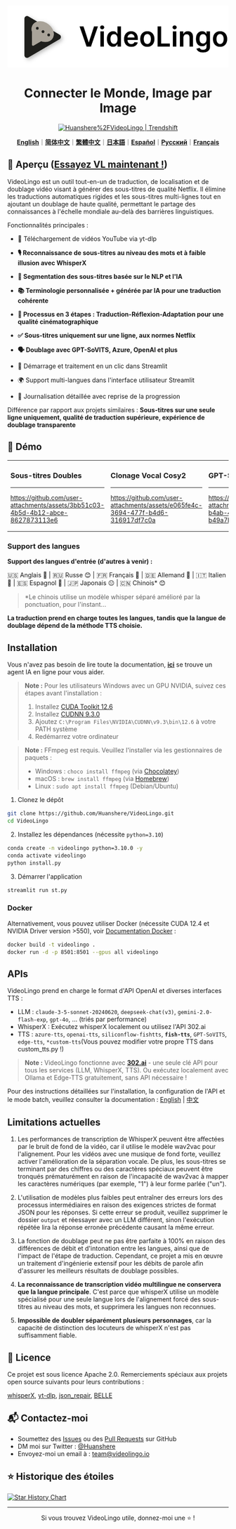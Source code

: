 <div align="center">

<img src="/docs/logo.png" alt="VideoLingo Logo" height="140">

# Connecter le Monde, Image par Image

<a href="https://trendshift.io/repositories/12200" target="_blank"><img src="https://trendshift.io/api/badge/repositories/12200" alt="Huanshere%2FVideoLingo | Trendshift" style="width: 250px; height: 55px;" width="250" height="55"/></a>

[**English**](/README.md)｜[**简体中文**](/translations/README.zh.md)｜[**繁體中文**](/translations/README.zh-TW.md)｜[**日本語**](/translations/README.ja.md)｜[**Español**](/translations/README.es.md)｜[**Русский**](/translations/README.ru.md)｜[**Français**](/translations/README.fr.md)

</div>

## 🌟 Aperçu ([Essayez VL maintenant !](https://videolingo.io))

VideoLingo est un outil tout-en-un de traduction, de localisation et de doublage vidéo visant à générer des sous-titres de qualité Netflix. Il élimine les traductions automatiques rigides et les sous-titres multi-lignes tout en ajoutant un doublage de haute qualité, permettant le partage des connaissances à l'échelle mondiale au-delà des barrières linguistiques.

Fonctionnalités principales :
- 🎥 Téléchargement de vidéos YouTube via yt-dlp

- **🎙️ Reconnaissance de sous-titres au niveau des mots et à faible illusion avec WhisperX**

- **📝 Segmentation des sous-titres basée sur le NLP et l'IA**

- **📚 Terminologie personnalisée + générée par IA pour une traduction cohérente**

- **🔄 Processus en 3 étapes : Traduction-Réflexion-Adaptation pour une qualité cinématographique**

- **✅ Sous-titres uniquement sur une ligne, aux normes Netflix**

- **🗣️ Doublage avec GPT-SoVITS, Azure, OpenAI et plus**

- 🚀 Démarrage et traitement en un clic dans Streamlit

- 🌍 Support multi-langues dans l'interface utilisateur Streamlit

- 📝 Journalisation détaillée avec reprise de la progression

Différence par rapport aux projets similaires : **Sous-titres sur une seule ligne uniquement, qualité de traduction supérieure, expérience de doublage transparente**

## 🎥 Démo

<table>
<tr>
<td width="33%">

### Sous-titres Doubles
---
https://github.com/user-attachments/assets/3bb51c03-4b5d-4b12-abce-8627873113e6

</td>
<td width="33%">

### Clonage Vocal Cosy2
---
https://github.com/user-attachments/assets/e065fe4c-3694-477f-b4d6-316917df7c0a

</td>
<td width="33%">

### GPT-SoVITS avec ma voix
---
https://github.com/user-attachments/assets/47d965b2-b4ab-4a0b-9d08-b49a7bf3508c

</td>
</tr>
</table>

### Support des langues

**Support des langues d'entrée (d'autres à venir) :**

🇺🇸 Anglais 🤩 | 🇷🇺 Russe 😊 | 🇫🇷 Français 🤩 | 🇩🇪 Allemand 🤩 | 🇮🇹 Italien 🤩 | 🇪🇸 Espagnol 🤩 | 🇯🇵 Japonais 😐 | 🇨🇳 Chinois* 😊

> *Le chinois utilise un modèle whisper séparé amélioré par la ponctuation, pour l'instant...

**La traduction prend en charge toutes les langues, tandis que la langue de doublage dépend de la méthode TTS choisie.**

## Installation

Vous n'avez pas besoin de lire toute la documentation, [**ici**](https://share.fastgpt.in/chat/share?shareId=066w11n3r9aq6879r4z0v9rh) se trouve un agent IA en ligne pour vous aider.

> **Note :** Pour les utilisateurs Windows avec un GPU NVIDIA, suivez ces étapes avant l'installation :
> 1. Installez [CUDA Toolkit 12.6](https://developer.download.nvidia.com/compute/cuda/12.6.0/local_installers/cuda_12.6.0_560.76_windows.exe)
> 2. Installez [CUDNN 9.3.0](https://developer.download.nvidia.com/compute/cudnn/9.3.0/local_installers/cudnn_9.3.0_windows.exe)
> 3. Ajoutez `C:\Program Files\NVIDIA\CUDNN\v9.3\bin\12.6` à votre PATH système
> 4. Redémarrez votre ordinateur

> **Note :** FFmpeg est requis. Veuillez l'installer via les gestionnaires de paquets :
> - Windows : ```choco install ffmpeg``` (via [Chocolatey](https://chocolatey.org/))
> - macOS : ```brew install ffmpeg``` (via [Homebrew](https://brew.sh/))
> - Linux : ```sudo apt install ffmpeg``` (Debian/Ubuntu)

1. Clonez le dépôt

```bash
git clone https://github.com/Huanshere/VideoLingo.git
cd VideoLingo
```

2. Installez les dépendances (nécessite `python=3.10`)

```bash
conda create -n videolingo python=3.10.0 -y
conda activate videolingo
python install.py
```

3. Démarrer l'application

```bash
streamlit run st.py
```

### Docker
Alternativement, vous pouvez utiliser Docker (nécessite CUDA 12.4 et NVIDIA Driver version >550), voir [Documentation Docker](/docs/pages/docs/docker.en-US.md) :

```bash
docker build -t videolingo .
docker run -d -p 8501:8501 --gpus all videolingo
```

## APIs
VideoLingo prend en charge le format d'API OpenAI et diverses interfaces TTS :
- LLM : `claude-3-5-sonnet-20240620`, `deepseek-chat(v3)`, `gemini-2.0-flash-exp`, `gpt-4o`, ... (triés par performance)
- WhisperX : Exécutez whisperX localement ou utilisez l'API 302.ai
- TTS : `azure-tts`, `openai-tts`, `siliconflow-fishtts`, **`fish-tts`**, `GPT-SoVITS`, `edge-tts`, `*custom-tts`(Vous pouvez modifier votre propre TTS dans custom_tts.py !)

> **Note :** VideoLingo fonctionne avec **[302.ai](https://gpt302.saaslink.net/C2oHR9)** - une seule clé API pour tous les services (LLM, WhisperX, TTS). Ou exécutez localement avec Ollama et Edge-TTS gratuitement, sans API nécessaire !

Pour des instructions détaillées sur l'installation, la configuration de l'API et le mode batch, veuillez consulter la documentation : [English](/docs/pages/docs/start.en-US.md) | [中文](/docs/pages/docs/start.zh-CN.md)

## Limitations actuelles

1. Les performances de transcription de WhisperX peuvent être affectées par le bruit de fond de la vidéo, car il utilise le modèle wav2vac pour l'alignement. Pour les vidéos avec une musique de fond forte, veuillez activer l'amélioration de la séparation vocale. De plus, les sous-titres se terminant par des chiffres ou des caractères spéciaux peuvent être tronqués prématurément en raison de l'incapacité de wav2vac à mapper les caractères numériques (par exemple, "1") à leur forme parlée ("un").

2. L'utilisation de modèles plus faibles peut entraîner des erreurs lors des processus intermédiaires en raison des exigences strictes de format JSON pour les réponses. Si cette erreur se produit, veuillez supprimer le dossier `output` et réessayer avec un LLM différent, sinon l'exécution répétée lira la réponse erronée précédente causant la même erreur.

3. La fonction de doublage peut ne pas être parfaite à 100% en raison des différences de débit et d'intonation entre les langues, ainsi que de l'impact de l'étape de traduction. Cependant, ce projet a mis en œuvre un traitement d'ingénierie extensif pour les débits de parole afin d'assurer les meilleurs résultats de doublage possibles.

4. **La reconnaissance de transcription vidéo multilingue ne conservera que la langue principale**. C'est parce que whisperX utilise un modèle spécialisé pour une seule langue lors de l'alignement forcé des sous-titres au niveau des mots, et supprimera les langues non reconnues.

5. **Impossible de doubler séparément plusieurs personnages**, car la capacité de distinction des locuteurs de whisperX n'est pas suffisamment fiable.

## 📄 Licence

Ce projet est sous licence Apache 2.0. Remerciements spéciaux aux projets open source suivants pour leurs contributions :

[whisperX](https://github.com/m-bain/whisperX), [yt-dlp](https://github.com/yt-dlp/yt-dlp), [json_repair](https://github.com/mangiucugna/json_repair), [BELLE](https://github.com/LianjiaTech/BELLE)

## 📬 Contactez-moi

- Soumettez des [Issues](https://github.com/Huanshere/VideoLingo/issues) ou des [Pull Requests](https://github.com/Huanshere/VideoLingo/pulls) sur GitHub
- DM moi sur Twitter : [@Huanshere](https://twitter.com/Huanshere)
- Envoyez-moi un email à : team@videolingo.io

## ⭐ Historique des étoiles

[![Star History Chart](https://api.star-history.com/svg?repos=Huanshere/VideoLingo&type=Timeline)](https://star-history.com/#Huanshere/VideoLingo&Timeline)

---

<p align="center">Si vous trouvez VideoLingo utile, donnez-moi une ⭐️ !</p> 